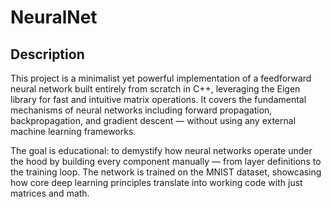 # NeuralNet

## Description
  This project is a minimalist yet powerful implementation of a feedforward neural network built entirely from scratch in C++, leveraging the Eigen library for fast and intuitive matrix operations. It covers the fundamental mechanisms of neural networks including forward propagation, backpropagation, and gradient descent — without using any external machine learning frameworks.

The goal is educational: to demystify how neural networks operate under the hood by building every component manually — from layer definitions to the training loop. The network is trained on the MNIST dataset, showcasing how core deep learning principles translate into working code with just matrices and math.

